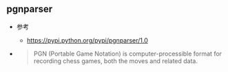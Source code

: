 ## pgnparser

- 参考
    - https://pypi.python.org/pypi/pgnparser/1.0

- >PGN (Portable Game Notation) is computer-processible format for recording chess games, both the moves and related data.